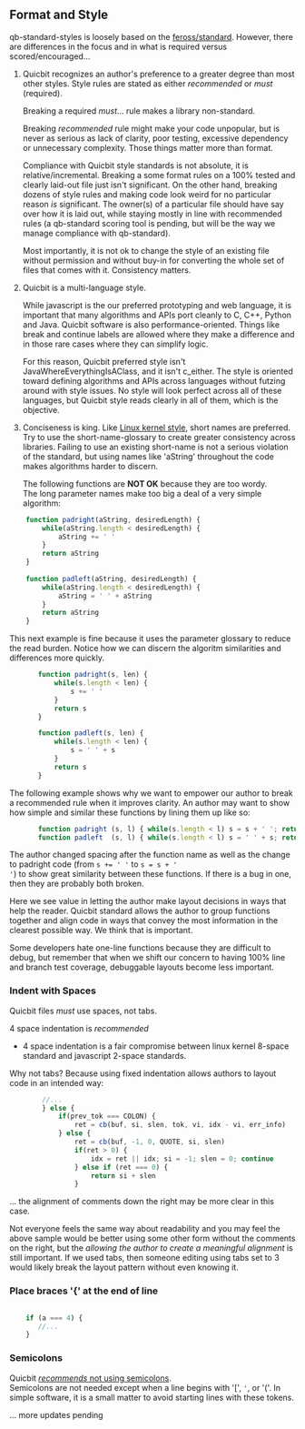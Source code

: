 ## Format and Style

qb-standard-styles is loosely based on the 
[feross/standard](https://github.com/feross/standard). However, there are 
differences in the focus and in what is required versus scored/encouraged...
 
1. Quicbit recognizes an author's preference to a greater
   degree than most other styles. Style rules are stated as either *recommended*
   or *must* (required).
   
   Breaking a required *must*... rule makes a library non-standard. 
    
   Breaking *recommended* rule might make your code unpopular, but
   is never as serious as lack of clarity, poor testing, excessive
   dependency or unnecessary complexity.  Those things matter more than format.
   
   Compliance with Quicbit style standards is not absolute, it is relative/incremental.
   Breaking a some format rules on a 100% tested and clearly laid-out file
   just isn't significant.  On the other hand, breaking dozens of style rules and making
   code look weird for no particular reason *is* significant.  The owner(s)
   of a particular file should have say over how it is laid out, while staying
   mostly in line with recommended rules (a qb-standard scoring tool is pending, but 
   will be the way we manage compliance with qb-standard).
   
   Most importantly, it is not ok to change the style of an existing file
   without permission and without buy-in for converting the whole set of
   files that comes with it.  Consistency matters.
   
2. Quicbit is a multi-language style.
   
   While javascript
   is the our preferred prototyping and web language, it is important that
   many algorithms and APIs port cleanly to C, C++, Python and Java.
   Quicbit software is also performance-oriented.  Things like break and continue
   labels are allowed where they make a difference and in those rare cases where
   they can simplify logic.
   
   For this reason, Quicbit preferred style isn't JavaWhereEverythingIsAClass, and it
   isn't c_either.  The style is oriented toward defining algorithms and APIs across
   languages without futzing around with style issues.  No style will look
   perfect across all of these languages, but Quicbit style reads clearly in
   all of them, which is the objective.
   
3. Conciseness is king.  Like 
   [Linux kernel style](https://01.org/linuxgraphics/gfx-docs/drm/process/coding-style.html#naming),
   short names are preferred.  Try to use the short-name-glossary to create greater
   consistency across libraries.  Failing to use an existing short-name is 
   not a serious violation of the standard, but using names like 'aString'
   throughout the code makes algorithms harder to discern.
   
   The following functions are **NOT OK** because they are too wordy.  
   The long parameter names make too big a deal of a very simple algorithm:
        
```javascript
    function padright(aString, desiredLength) {
        while(aString.length < desiredLength) {
            aString += ' '  
        }
        return aString
    }
    
    function padleft(aString, desiredLength) {
        while(aString.length < desiredLength) {
            aString = ' ' + aString 
        }
        return aString
    }
```
        
   This next example is fine because it uses the parameter glossary to reduce
   the read burden.  Notice how we can discern the algoritm similarities and 
   differences more quickly.
   
```javascript
       function padright(s, len) {
           while(s.length < len) { 
               s += ' ' 
           } 
           return s
       }

       function padleft(s, len) {
           while(s.length < len) { 
               s = ' ' + s
           } 
           return s
       }
```

   The following example shows why we want to empower our author to break 
   a recommended rule when it improves clarity.  An author may want to 
   show how simple and similar these functions by lining them
   up like so:

```javascript
       function padright (s, l) { while(s.length < l) s = s + ' '; return s }
       function padleft  (s, l) { while(s.length < l) s = ' ' + s; return s }
```
       
   The author changed spacing after the function name as well as the 
   change to padright 
   code (from <code>s += ' '</code> to <code>s = s + ' '</code>)
   to show great similarity between these functions. 
   If there is a bug in one, then they are probably both broken.
   
   Here we see value in letting the author make layout decisions 
   in ways that help the reader.  Quicbit standard allows the author to group 
   functions together and align code in ways that convey the most information
   in the clearest possible way.  We think that is important.
   
   Some developers hate one-line functions because they are difficult to debug, but
   remember that when we shift our concern to having 100% line and branch
   test coverage, debuggable layouts become less important. 
   
### Indent with Spaces

Quicbit files *must* use spaces, not tabs.

4 space indentation is *recommended*
  * 4 space indentation is a fair compromise between linux kernel 8-space standard 
    and javascript 2-space standards.

Why not tabs?  Because using fixed
indentation allows authors to layout code in an intended way:

```javascript
        //...
        } else {
            if(prev_tok === COLON) {                                    // string-value-pair
                ret = cb(buf, si, slen, tok, vi, idx - vi, err_info)
            } else {
                ret = cb(buf, -1, 0, QUOTE, si, slen)                      
                if(ret > 0) {
                    idx = ret || idx; si = -1; slen = 0; continue       // cb requested index
                } else if (ret === 0) {
                    return si + slen                                    // cb requested stop
                }
```

... the alignment of comments down the right may be more clear in this case.

Not everyone feels the same way about readability and you may feel the
above sample would be better using some other form without the comments on the right, but
the *allowing the author to create a meaningful alignment* is still important.
If we used tabs, then someone editing using tabs set to 3 would likely
break the layout pattern without even knowing it.


### Place braces '{' at the end of line

```javascript

    if (a === 4) {
       //...
    }
```

### Semicolons

Quicbit [*recommends* not using semicolons](https://github.com/feross/standard/blob/master/RULES.md#semicolons).  
Semicolons are not needed except when a line begins with '[', `'`, or '('.  In
simple software, it is a small matter to avoid starting lines with these tokens.

... more updates pending
